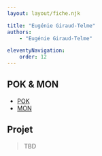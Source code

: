 ```yaml
---
layout: layout/fiche.njk

title: "Eugénie Giraud-Telme"
authors:
    - "Eugénie Giraud-Telme"

eleventyNavigation:
    order: 12
---
```


## POK & MON

* [POK](./pok)
* [MON](./mon)

## Projet

> TBD
